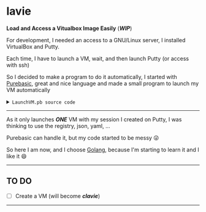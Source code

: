 # lavie

**Load and Access a Vitualbox Image Easily** (___WIP___)

For development, I needed an access to a GNU/Linux server, I installed VirtualBox and Putty.

Each time, I have to launch a VM, wait, and then launch Putty (or access with ssh)

So I decided to make a program to do it automatically, I started with [Purebasic](http://www.purebasic.com),
great and nice language and made a small program to launch my VM automatically

<details><summary markdown="span"><code>LaunchVM.pb source code</code></summary>

```BlitzBasic
; For the directory get the env variable:
; VBOX_INSTALL_PATH or VBOX_MSI_INSTALL_PATH
;VBoxManage_dir.s = GetEnvironmentVariable("VBOX_INSTALL_PATH")
VBoxManage_dir.s = GetEnvironmentVariable("VBOX_MSI_INSTALL_PATH")
;VBoxManage_dir.s = "c:\Program Files\Oracle\VirtualBox\"

VBoxManage_program.s = "VBoxManage.exe"

vm_name.s = Chr(34) + "Ubuntu 16.04.3 Server" + Chr(34)
vm_username.s = "your_username"
vm_password.s = "your_password"

; "c:\Program Files\Oracle\VirtualBox\VBoxManage.exe" startvm "Ubuntu 16.04.3 Server" --type headless
key_start.s = "startvm"
key_start_headless.s = "--type headless"

; "c:\Program Files\Oracle\VirtualBox\VBoxManage.exe" guestproperty get "Ubuntu 16.04.3 Server" /VirtualBox/GuestInfo/Net/0/V4/IP
key_search.s = "guestproperty get"
key_search_IP.s = "/VirtualBox/GuestInfo/Net/0/V4/IP"

; "c:\Program Files\Oracle\VirtualBox\VBoxManage.exe" controlvm "Ubuntu 16.04.3 Server" poweroff
key_stop.s = "controlvm"
key_stop_poweroff.s = "poweroff" ;"acpipowerbutton"

key_user.s = "--username " + vm_username + " --password " + vm_password

parameter_start.s = key_start + " " + vm_name + " " + key_start_headless
parameter_check.s = key_search + " " + vm_name + " " + key_search_IP
parameter_stop.s = key_stop + " " + vm_name + " " + key_stop_poweroff

; C:\app\putty\PUTTY.EXE -load "Ubuntu 16.04.3 LTS" -l <vm_username>
putty_program_dir.s = "C:\app\tools\putty\"
putty_program.s = "PUTTY.EXE"
putty_param.s = "-load"

putty_session.s = Chr(34) + "Ubuntu 16.04.3 LTS" + Chr(34)

putty_vm_user_login.s = "-l " + vm_username + " -pw " + vm_password

putty_parameter.s = putty_param + " " + putty_session + " " + putty_vm_user_login

get_value.i = #False
output.s = ""

Procedure.s _readProgramData(ProgramID.i)
    Protected result.s

    *buffer = AllocateMemory(250)
    ReadProgramData(ProgramID, *buffer, 250)
    result = PeekS(*buffer, -1, #PB_Ascii)
    FreeMemory(*buffer)

    ProcedureReturn result
EndProcedure

If OpenConsole("LaunchVM")
    PrintN("LaunchVM v0.16"):PrintN("")

    ; First run VM
    PrintN("Waiting for VM " + vm_name + " to power on...")
    VBoxManage_start.i = RunProgram(VBoxManage_dir + VBoxManage_program, parameter_start, "", #PB_Program_Hide | #PB_Program_Wait)

    If VBoxManage_start
        ; Checking
        Print("Waiting for the VM to be ready to connect")
        VBoxManage_check.i = RunProgram(VBoxManage_dir + VBoxManage_program, parameter_check, "", #PB_Program_Open | #PB_Program_Read | #PB_Program_Error)
        If VBoxManage_check
            If AvailableProgramOutput(VBoxManage_check)
                output = ReadProgramString(VBoxManage_check)
            Else
                output = _readProgramData(VBoxManage_check)
            EndIf
            output = ReplaceString(output, Chr(13)+Chr(10), "")
            CloseProgram(VBoxManage_check)

            While get_value = #False
                If output <> "No value set!"
                    get_value = #True
                Else
                    VBoxManage_check.i = RunProgram(VBoxManage_dir + VBoxManage_program, parameter_check, "", #PB_Program_Open | #PB_Program_Read | #PB_Program_Error)
                    If AvailableProgramOutput(VBoxManage_check)
                        output = ReadProgramString(VBoxManage_check)
                    Else
                        output = _readProgramData(VBoxManage_check)
                    EndIf
                    output = ReplaceString(output, Chr(13)+Chr(10), "")
                    CloseProgram(VBoxManage_check)

                    If Random(4) = 1 : Print(".") : EndIf
                    ; Just wait a little before checking again
                    Delay(250)
                EndIf
            Wend

            IP.s = Mid(output, 8)
            PrintN("")
            PrintN("IP " + IP + " is UP, ready to connect...")

            PrintN("Launching PUTTY with session " + putty_session)
            putty_prg = RunProgram(putty_program_dir + putty_program, putty_parameter, "", #PB_Program_Wait)
            If putty_prg = 0
                PrintN("ERROR: Cannot launch " + Chr(34) + putty_program_dir + putty_program + Chr(34))
            EndIf

            ; Because we're using #PB_Program_Wait for putty, in the console it's waiting
            ; We quitted PUTTY, we can stop the vm
            PrintN("Waiting for VM " + vm_name + " to power off...")
            RunProgram(VBoxManage_dir + VBoxManage_program, parameter_stop, "", #PB_Program_Hide | #PB_Program_Wait)
            PrintN("...Done")
        EndIf
    EndIf
    CloseConsole()
EndIf
```

</details>

- - - -

As it only launches ___ONE___ VM with my session I created on Putty, I was thinking to use the registry, json, yaml, ...

Purebasic can handle it, but my code started to be messy :stuck_out_tongue_winking_eye:

So here I am now, and I choose [Golang](https://golang.org/), because I'm starting to learn it and I like it :smile:

- - - -

## __TO DO__

- [ ] Create a VM (will become ___clavie___)
- - - -

